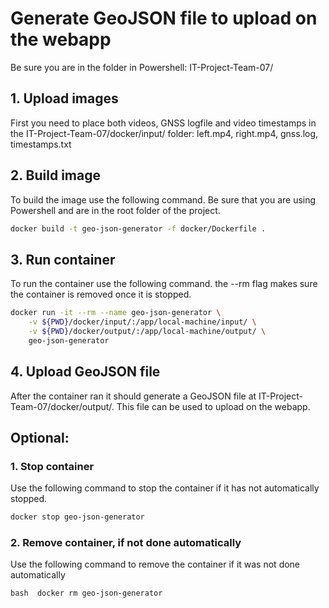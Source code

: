 # Generate GeoJSON file to upload on the webapp

Be sure you are in the folder in Powershell: IT-Project-Team-07/

## 1. Upload images

First you need to place both videos, GNSS logfile and video timestamps in the IT-Project-Team-07/docker/input/ folder:
left.mp4, right.mp4, gnss.log, timestamps.txt

## 2. Build image

To build the image use the following command. Be sure that you are using Powershell and are in the root folder of the project.

```bash
docker build -t geo-json-generator -f docker/Dockerfile .
```

## 3. Run container

To run the container use the following command. the --rm flag makes sure the container is removed once it is stopped.

```bash
docker run -it --rm --name geo-json-generator \
    -v ${PWD}/docker/input/:/app/local-machine/input/ \
    -v ${PWD}/docker/output/:/app/local-machine/output/ \
    geo-json-generator
```

## 4. Upload GeoJSON file

After the container ran it should generate a GeoJSON file at IT-Project-Team-07/docker/output/. This file can be used to
upload on the webapp.

## Optional:
### 1. Stop container

Use the following command to stop the container if it has not automatically stopped.

```bash
docker stop geo-json-generator
```

### 2. Remove container, if not done automatically

Use the following command to remove the container if it was not done automatically

``bash 
docker rm geo-json-generator
``
